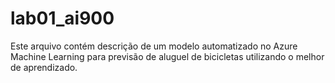 # lab01_ai900
Este arquivo contém descrição de um modelo automatizado no Azure Machine Learning para previsão de aluguel de bicicletas utilizando o melhor de aprendizado.
